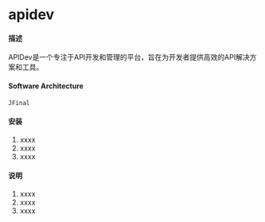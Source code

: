 # apidev

#### 描述
APIDev是一个专注于API开发和管理的平台，旨在为开发者提供高效的API解决方案和工具。

#### Software Architecture
	JFinal

#### 安装

1.  xxxx
2.  xxxx
3.  xxxx

#### 说明

1.  xxxx
2.  xxxx
3.  xxxx

